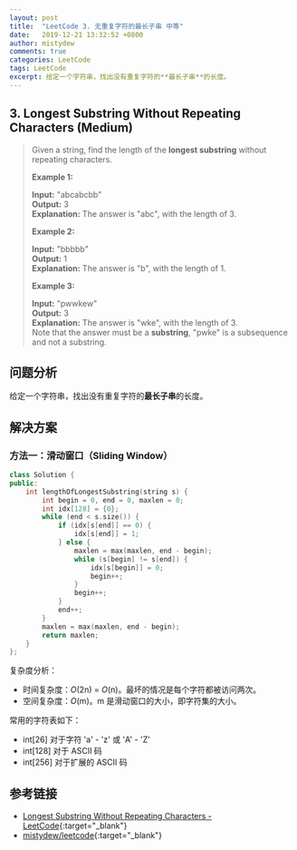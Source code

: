 ```yaml
---
layout: post
title:  "LeetCode 3. 无重复字符的最长子串 中等"
date:   2019-12-21 13:32:52 +0800
author: mistydew
comments: true
categories: LeetCode
tags: LeetCode
excerpt: 给定一个字符串，找出没有重复字符的**最长子串**的长度。
---
```

## 3. Longest Substring Without Repeating Characters (Medium)

> Given a string, find the length of the **longest substring** without repeating characters.
> 
> **Example 1:**
> 
> **Input:** "abcabcbb"<br>
> **Output:** 3<br>
> **Explanation:** The answer is "abc", with the length of 3.
> 
> **Example 2:**
> 
> **Input:** "bbbbb"<br>
> **Output:** 1<br>
> **Explanation:** The answer is "b", with the length of 1.
> 
> **Example 3:**
> 
> **Input:** "pwwkew"<br>
> **Output:** 3<br>
> **Explanation:** The answer is "wke", with the length of 3.<br>
>              Note that the answer must be a **substring**, "pwke" is a subsequence and not a substring.

## 问题分析

给定一个字符串，找出没有重复字符的**最长子串**的长度。

## 解决方案

### 方法一：滑动窗口（Sliding Window）

```cpp
class Solution {
public:
    int lengthOfLongestSubstring(string s) {
        int begin = 0, end = 0, maxlen = 0;
        int idx[128] = {0};
        while (end < s.size()) {
            if (idx[s[end]] == 0) {
                idx[s[end]] = 1;
            } else {
                maxlen = max(maxlen, end - begin);
                while (s[begin] != s[end]) {
                    idx[s[begin]] = 0;
                    begin++;
                }
                begin++;
            }
            end++;
        }
        maxlen = max(maxlen, end - begin);
        return maxlen;
    }
};
```

复杂度分析：
* 时间复杂度：_O_(2n) = _O_(n)。最坏的情况是每个字符都被访问两次。
* 空间复杂度：_O_(m)。m 是滑动窗口的大小，即字符集的大小。

常用的字符表如下：
* int[26] 对于字符 'a' - 'z' 或 'A' - 'Z'
* int[128] 对于 ASCII 码
* int[256] 对于扩展的 ASCII 码

## 参考链接

* [Longest Substring Without Repeating Characters - LeetCode](https://leetcode.com/problems/longest-substring-without-repeating-characters/){:target="_blank"}
* [mistydew/leetcode](https://github.com/mistydew/leetcode){:target="_blank"}

